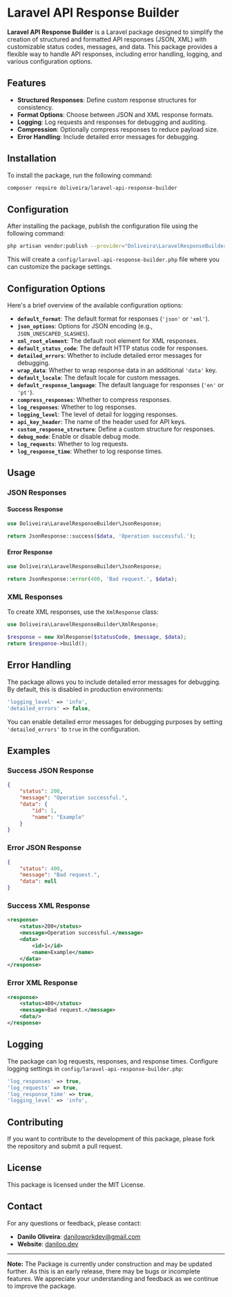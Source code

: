 # Laravel API Response Builder

**Laravel API Response Builder** is a Laravel package designed to simplify the creation of structured and formatted API responses (JSON, XML) with customizable status codes, messages, and data. This package provides a flexible way to handle API responses, including error handling, logging, and various configuration options.

## Features

- **Structured Responses**: Define custom response structures for consistency.
- **Format Options**: Choose between JSON and XML response formats.
- **Logging**: Log requests and responses for debugging and auditing.
- **Compression**: Optionally compress responses to reduce payload size.
- **Error Handling**: Include detailed error messages for debugging.

## Installation

To install the package, run the following command:

```bash
composer require doliveira/laravel-api-response-builder
```

## Configuration

After installing the package, publish the configuration file using the following command:

```bash
php artisan vendor:publish --provider="Doliveira\LaravelResponseBuilder\Providers\ResponseBuilderServiceProvider"
```

This will create a `config/laravel-api-response-builder.php` file where you can customize the package settings.

## Configuration Options

Here's a brief overview of the available configuration options:

- **`default_format`**: The default format for responses (`'json'` or `'xml'`).
- **`json_options`**: Options for JSON encoding (e.g., `JSON_UNESCAPED_SLASHES`).
- **`xml_root_element`**: The default root element for XML responses.
- **`default_status_code`**: The default HTTP status code for responses.
- **`detailed_errors`**: Whether to include detailed error messages for debugging.
- **`wrap_data`**: Whether to wrap response data in an additional `'data'` key.
- **`default_locale`**: The default locale for custom messages.
- **`default_response_language`**: The default language for responses (`'en'` or `'pt'`).
- **`compress_responses`**: Whether to compress responses.
- **`log_responses`**: Whether to log responses.
- **`logging_level`**: The level of detail for logging responses.
- **`api_key_header`**: The name of the header used for API keys.
- **`custom_response_structure`**: Define a custom structure for responses.
- **`debug_mode`**: Enable or disable debug mode.
- **`log_requests`**: Whether to log requests.
- **`log_response_time`**: Whether to log response times.

## Usage

### JSON Responses

#### Success Response

```php
use Doliveira\LaravelResponseBuilder\JsonResponse;

return JsonResponse::success($data, 'Operation successful.');
```

#### Error Response

```php
use Doliveira\LaravelResponseBuilder\JsonResponse;

return JsonResponse::error(400, 'Bad request.', $data);
```

### XML Responses

To create XML responses, use the `XmlResponse` class:

```php
use Doliveira\LaravelResponseBuilder\XmlResponse;

$response = new XmlResponse($statusCode, $message, $data);
return $response->build();
```

## Error Handling

The package allows you to include detailed error messages for debugging. By default, this is disabled in production environments:

```php
'logging_level' => 'info',
'detailed_errors' => false,
```

You can enable detailed error messages for debugging purposes by setting `'detailed_errors'` to `true` in the configuration.

## Examples

### Success JSON Response

```json
{
    "status": 200,
    "message": "Operation successful.",
    "data": {
        "id": 1,
        "name": "Example"
    }
}
```

### Error JSON Response

```json
{
    "status": 400,
    "message": "Bad request.",
    "data": null
}
```

### Success XML Response

```xml
<response>
    <status>200</status>
    <message>Operation successful.</message>
    <data>
        <id>1</id>
        <name>Example</name>
    </data>
</response>
```

### Error XML Response

```xml
<response>
    <status>400</status>
    <message>Bad request.</message>
    <data/>
</response>
```

## Logging

The package can log requests, responses, and response times. Configure logging settings in `config/laravel-api-response-builder.php`:

```php
'log_responses' => true,
'log_requests' => true,
'log_response_time' => true,
'logging_level' => 'info',
```

## Contributing

If you want to contribute to the development of this package, please fork the repository and submit a pull request.

## License

This package is licensed under the MIT License.

## Contact

For any questions or feedback, please contact:

- **Danilo Oliveira**: [daniloworkdev@gmail.com](mailto:daniloworkdev@gmail.com)
- **Website**: [daniloo.dev](http://www.daniloo.dev)

---

**Note:** The Package is currently under construction and may be updated further. As this is an early release, there may be bugs or incomplete features. We appreciate your understanding and feedback as we continue to improve the package.